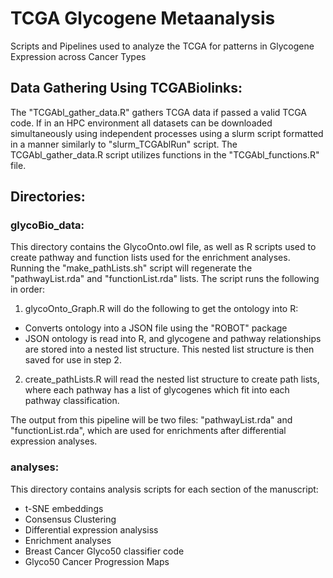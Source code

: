 # TCGA Glycogene Metaanalysis
Scripts and Pipelines used to analyze the TCGA for patterns in Glycogene Expression across Cancer Types

## Data Gathering Using TCGABiolinks:

The "TCGAbl_gather_data.R" gathers TCGA data if passed a valid TCGA code.  If in an HPC environment all datasets can be downloaded simultaneously using independent processes using a slurm script formatted in a manner similarly to "slurm_TCGAblRun" script.  The TCGAbl_gather_data.R script utilizes functions in the "TCGAbl_functions.R" file.

## Directories:

### glycoBio_data:

This directory contains the GlycoOnto.owl file, as well as R scripts used to create pathway and function lists used for the enrichment analyses.  Running the "make_pathLists.sh" script will regenerate the "pathwayList.rda" and "functionList.rda" lists.  The script runs the following in order:

1. glycoOnto_Graph.R will do the following to get the ontology into R:
  - Converts ontology into a JSON file using the "ROBOT" package
  - JSON ontology is read into R, and glycogene and pathway relationships are stored into a nested list structure.  This nested list structure is then saved for use in step 2.

2. create_pathLists.R will read the nested list structure to create path lists, where each pathway has a list of glycogenes which fit into each pathway classification.

The output from this pipeline will be two files: "pathwayList.rda" and "functionList.rda", which are used for enrichments after differential expression analyses.

### analyses:

This directory contains analysis scripts for each section of the manuscript:

- t-SNE embeddings
- Consensus Clustering
- Differential expression analysiss
- Enrichment analyses
- Breast Cancer Glyco50 classifier code
- Glyco50 Cancer Progression Maps
